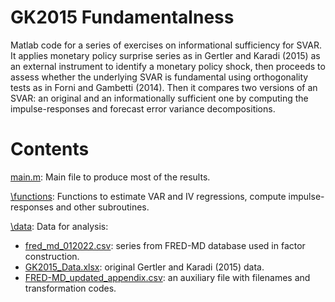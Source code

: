 # GK2015 Fundamentalness
Matlab code for a series of exercises on informational sufficiency for SVAR. It applies monetary policy surprise series as in Gertler and Karadi (2015) as an external instrument to identify a monetary policy shock, then proceeds to assess whether the underlying SVAR is fundamental using orthogonality tests as in Forni and Gambetti (2014). Then it compares two versions of an SVAR: an original and an informationally sufficient one by computing the impulse-responses and forecast error variance decompositions.

# Contents

[main.m](main.m): Main file to produce most of the results.

[\functions](/functions): Functions to estimate VAR and IV regressions, compute impulse-responses and other subroutines.

[\data](/data): Data for analysis:

* [fred_md_012022.csv](/data/fred_md_012022.csv): series from FRED-MD database used in factor construction.
* [GK2015_Data.xlsx](/data/GK2015_Data.xlsx): original Gertler and Karadi (2015) data.
* [FRED-MD_updated_appendix.csv](/data/FRED-MD_updated_appendix.csv): an auxiliary file with filenames and transformation codes.



